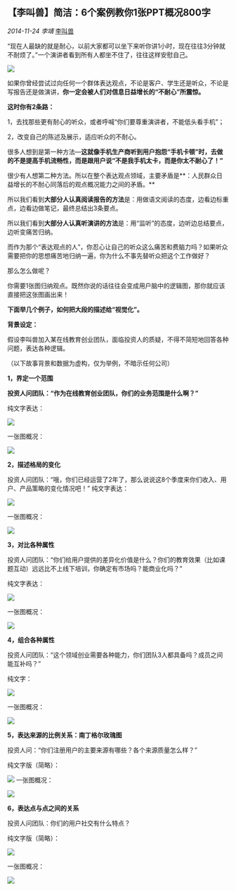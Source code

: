 ## 【李叫兽】简洁：6个案例教你1张PPT概况800字

*2014-11-24* *李靖* [李叫兽](https://mp.weixin.qq.com/s?__biz=MzA5NTMxOTczOA==&mid=201452303&idx=1&sn=f8e34908b5413b991b978cb9180b747a&scene=21&key=5d8f20f73132df89aa85278b9eb245a2ecfead20fc64763ede5c81d2e0f4c464c2ca97fb905e73fd30d3c689e62b7a9d2307387cf57c8af05c763028e0b0185964c69ee57b73689beb248f088e28f2b1&ascene=7&uin=MjQwNzMxODYwNQ%3D%3D&devicetype=Windows+8&version=6203005d&pass_ticket=xOhI1VQDG%2FzwbhWgqYvgjLhswwNIUGjt8DUL4fp00EDxCVadhAwYny0MJ9B2H%2Fmr&winzoom=1.125##)

“现在人最缺的就是耐心，以前大家都可以坐下来听你讲1小时，现在往往3分钟就不耐烦了。”一个演讲者看到所有人都坐不住了，往往这样安慰自己。


![](./_image/2017-02-13-16-44-04.jpg)


如果你曾经尝试过向任何一个群体表达观点，不论是客户、学生还是听众，不论是写报告还是做演讲，**你一定会被人们对信息日益增长的“不耐心”所震惊。**

**这时你有2条路：**

1，去找那些更有耐心的听众，或者呼喊“你们要尊重演讲者，不能低头看手机”；

2，改变自己的陈述及展示，适应听众的不耐心。

很多人想到是第一种方法—**这就像手机生产商听到用户抱怨“手机卡顿”时，去做的不是提高手机流畅性，而是跟用户说“不是我手机太卡，而是你太不耐心了！”**

很少有人想第二种方法。所以在整个表达观点领域，主要矛盾是**：人民群众日益增长的不耐心同落后的观点概况能力之间的矛盾。**

所以我们看到**大部分人认真阅读报告的方法**是：用做语文阅读的态度，边看边标重点，边看边做笔记，最终总结出3条要点。

所以我们看到**大部分人认真听演讲的方法**是：用“监听”的态度，边听边总结要点，边听变痛苦归纳。

而作为那个“表达观点的人”，你忍心让自己的听众这么痛苦和费脑力吗？如果听众需要把你的思想痛苦地归纳一遍，你为什么不事先替听众把这个工作做好？

那么怎么做呢？

你需要1张图归纳观点。既然你说的话往往会变成用户脑中的逻辑图，那你就应该直接把这张图画出来！

**下面举几个例子，如何把大段的描述给“视觉化”。**

**背景设定：**

假设李叫兽加入某在线教育创业团队，面临投资人的质疑，不得不简短地回答各种问题，表达各种逻辑。

（以下故事背景和数据为虚构，仅为举例，不暗示任何公司）

**1，界定一个范围**

**投资人问团队：“作为在线教育创业团队，你们的业务范围是什么啊？”**

纯文字表达：


![](./_image/2017-02-13-16-44-18.jpg)


一张图概况：


![](./_image/2017-02-13-16-44-26.jpg)


**2，描述格局的变化**

投资人问团队：“哦，你们已经运营了2年了，那么说说这8个季度来你们收入、用户、产品策略的变化情况吧！”
纯文字表达：


![](./_image/2017-02-13-16-44-35.jpg)


一张图概况：


![](./_image/2017-02-13-16-44-42.jpg)

**3，对比各种属性**

投资人问团队：“你们给用户提供的差异化价值是什么？你们的教育效果（比如课题互动）远远比不上线下培训，你确定有市场吗？能商业化吗？”

纯文字表达：


![](./_image/2017-02-13-16-44-50.jpg)


一张图概况：

![](http://mmbiz.qpic.cn/mmbiz/As7mscS0UOCGkoxBusVRsmhzPreED4ibzg3Bxg9cKC4x2W4LKvqZ9YTARz2iaJp6JfRhiap5hvRCelHHIaYhfL3oA/640?tp=webp&wxfrom=5&wx_lazy=1)

**4，组合各种属性**

投资人问团队：“这个领域创业需要各种能力，你们团队3人都具备吗？成员之间能互补吗？”

纯文字：

![](http://mmbiz.qpic.cn/mmbiz/As7mscS0UOCGkoxBusVRsmhzPreED4ibz5qniaraFdW27Iian8icP3o2B3lsoQX4ibKron4L2Vgl86qrobyficMj4pSg/640?tp=webp&wxfrom=5&wx_lazy=1)

一张图概况：

![](http://mmbiz.qpic.cn/mmbiz/As7mscS0UOCGkoxBusVRsmhzPreED4ibzluuDXvWlQlAJsQ9w3WE0nOKGF8Zpbtic5Bk0ckDib6Uf19kMJxSFVe2A/640?tp=webp&wxfrom=5&wx_lazy=1)

**5，表达来源的比例关系：南丁格尔玫瑰图**

投资人问：“你们注册用户的主要来源有哪些？各个来源质量怎么样？”

纯文字版（简略）：

![](http://mmbiz.qpic.cn/mmbiz/As7mscS0UOCGkoxBusVRsmhzPreED4ibzqr3icCgUn0wARicydQeKJTUcxXL4d6cawyHYBaA0jib7Joj5nUs8QibiaHw/640?tp=webp&wxfrom=5&wx_lazy=1)
一张图概况：

![](http://mmbiz.qpic.cn/mmbiz/As7mscS0UOCGkoxBusVRsmhzPreED4ibzMouzkOx7DTsMa9g1ocaoV7icgiaU6VZ3ZY4RXicOqicHesKxSkL0G6YpHg/640?tp=webp&wxfrom=5&wx_lazy=1)

**6，表达点与点之间的关系**

投资人问团队：你们的用户社交有什么特点？

纯文字版（简略）：

![](http://mmbiz.qpic.cn/mmbiz/As7mscS0UOCGkoxBusVRsmhzPreED4ibzJHnfgKDyHOUDEic2MYIPS0kmZwdPAWA38AkzcO8vexFTj4C6QlHADxw/640?tp=webp&wxfrom=5&wx_lazy=1)

一张图概况：

![](http://mmbiz.qpic.cn/mmbiz/As7mscS0UOCGkoxBusVRsmhzPreED4ibzBRNHQEmINiciaGz57EpxVk2vlicibbHPJZD4Po5GBsrldo7b1uA21Nbicng/640?tp=webp&wxfrom=5&wx_lazy=1)
